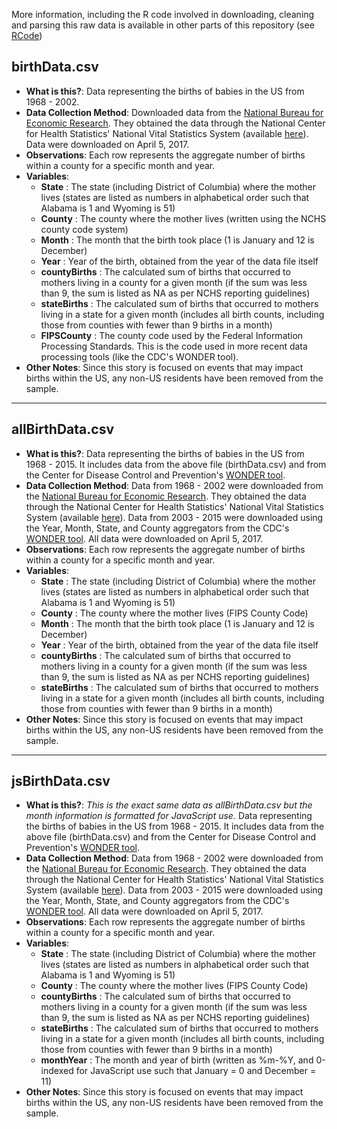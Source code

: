 More information, including the R code involved in downloading, cleaning and parsing this raw data is available in other parts of this repository (see [RCode](https://github.com/ProQuestionAsker/BirthTrends/tree/master/RCode))

birthData.csv
--------------------

- 	**What is this?**: Data representing the births of babies in the US from 1968 - 2002. 
-   **Data Collection Method**: Downloaded data from the [National Bureau for Economic Research](http://www.nber.org/data/vital-statistics-natality-data.html). They obtained the data through the National Center for Health Statistics' National Vital Statistics System (available [here](https://www.cdc.gov/nchs/data_access/vitalstatsonline.htm#Births)). Data were downloaded on April 5, 2017. 
-   **Observations**: Each row represents the aggregate number of births within a county for a specific month and year.
-   **Variables**:
    -    **State** : The state (including District of Columbia) where the mother lives (states are listed as numbers in alphabetical order such that Alabama is 1 and Wyoming is 51)
  	-	 **County** : The county where the mother lives (written using the NCHS county code system)
 	-	 **Month** : The month that the birth took place (1 is January and 12 is December)
 	-	 **Year** : Year of the birth, obtained from the year of the data file itself
 	-	 **countyBirths** : The calculated sum of births that occurred to mothers living in a county for a given month (if the sum was less than 9, the sum is listed as NA as per NCHS reporting guidelines)
 	- 	**stateBirths** : The calculated sum of births that occurred to mothers living in a state for a given month (includes all birth counts, including those from counties with fewer than 9 births in a month)
 	-	**FIPSCounty** : The county code used by the Federal Information Processing Standards. This is the code used in more recent data processing tools (like the CDC's WONDER tool). 
-   **Other Notes**: Since this story is focused on events that may impact births within the US, any non-US residents have been removed from the sample. 

------------------------------------------------------------------------

allBirthData.csv
-------------------------

- 	**What is this?**: Data representing the births of babies in the US from 1968 - 2015. It includes data from the above file (birthData.csv) and from the Center for Disease Control and Prevention's [WONDER tool](https://wonder.cdc.gov/natality.html). 
-   **Data Collection Method**: Data from 1968 - 2002 were downloaded from the [National Bureau for Economic Research](http://www.nber.org/data/vital-statistics-natality-data.html). They obtained the data through the National Center for Health Statistics' National Vital Statistics System (available [here](https://www.cdc.gov/nchs/data_access/vitalstatsonline.htm#Births)). Data from 2003 - 2015 were downloaded using the Year, Month, State, and County aggregators from the CDC's [WONDER tool](https://wonder.cdc.gov/natality.html). All data were downloaded on April 5, 2017. 
-   **Observations**: Each row represents the aggregate number of births within a county for a specific month and year.
-   **Variables**:
    -    **State** : The state (including District of Columbia) where the mother lives (states are listed as numbers in alphabetical order such that Alabama is 1 and Wyoming is 51)
 	-	 **County** : The county where the mother lives (FIPS County Code)
  	-	 **Month** : The month that the birth took place (1 is January and 12 is December)
  	-	 **Year** : Year of the birth, obtained from the year of the data file itself
    -    **countyBirths** : The calculated sum of births that occurred to mothers living in a county for a given month (if the sum was less than 9, the sum is listed as NA as per NCHS reporting guidelines)
  	-	 **stateBirths** : The calculated sum of births that occurred to mothers living in a state for a given month (includes all birth counts, including those from counties with fewer than 9 births in a month)
-   **Other Notes**: Since this story is focused on events that may impact births within the US, any non-US residents have been removed from the sample. 

------------------------------------------------------------------------

jsBirthData.csv
-------------------------

- 	**What is this?**: *This is the exact same data as allBirthData.csv but the month information is formatted for JavaScript use.* Data representing the births of babies in the US from 1968 - 2015. It includes data from the above file (birthData.csv) and from the Center for Disease Control and Prevention's [WONDER tool](https://wonder.cdc.gov/natality.html). 
-   **Data Collection Method**: Data from 1968 - 2002 were downloaded from the [National Bureau for Economic Research](http://www.nber.org/data/vital-statistics-natality-data.html). They obtained the data through the National Center for Health Statistics' National Vital Statistics System (available [here](https://www.cdc.gov/nchs/data_access/vitalstatsonline.htm#Births)). Data from 2003 - 2015 were downloaded using the Year, Month, State, and County aggregators from the CDC's [WONDER tool](https://wonder.cdc.gov/natality.html). All data were downloaded on April 5, 2017. 
-   **Observations**: Each row represents the aggregate number of births within a county for a specific month and year.
-   **Variables**:
    -    **State** : The state (including District of Columbia) where the mother lives (states are listed as numbers in alphabetical order such that Alabama is 1 and Wyoming is 51)
 	-	 **County** : The county where the mother lives (FIPS County Code)
    -    **countyBirths** : The calculated sum of births that occurred to mothers living in a county for a given month (if the sum was less than 9, the sum is listed as NA as per NCHS reporting guidelines)
  	-	 **stateBirths** : The calculated sum of births that occurred to mothers living in a state for a given month (includes all birth counts, including those from counties with fewer than 9 births in a month)
  	-	 **monthYear** : The month and year of birth (written as %m-%Y, and 0-indexed for JavaScript use such that January = 0 and December = 11)
-   **Other Notes**: Since this story is focused on events that may impact births within the US, any non-US residents have been removed from the sample. 

